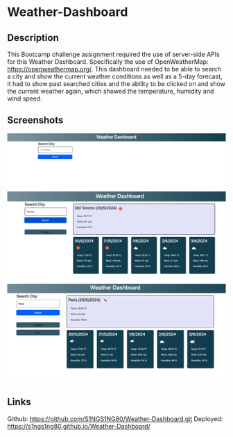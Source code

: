 # Weather-Dashboard

## Description
This Bootcamp challenge assignment required the use of server-side APIs for this Weather Dashboard.
Specifically the use of OpenWeatherMap: https://openweathermap.org/.
This dashboard needed to be able to search a city and show the current weather conditions as well as a 5-day forecast, it had to show past searched cities and the ability to be clicked on and show the current weather again, which showed the temperature, humidity and wind speed.

## Screenshots
![blank search](home.png)
![first search](search.png)
![second search](search2.png)

## Links
Github: https://github.com/S1NGS1NG80/Weather-Dashboard.git
Deployed: https://s1ngs1ng80.github.io/Weather-Dashboard/